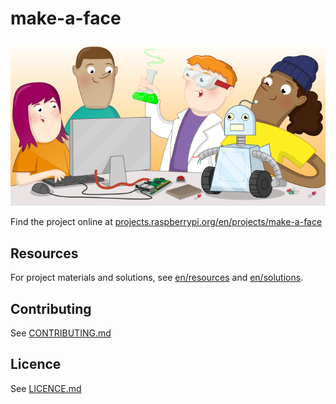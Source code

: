 # make-a-face

![make-a-face](banner.png)

Find the project online at [projects.raspberrypi.org/en/projects/make-a-face](https://projects.raspberrypi.org/en/projects/make-a-face)

## Resources
For project materials and solutions, see [en/resources](https://github.com/raspberrypilearning/make-a-face/tree/master/en/resources) and [en/solutions](https://github.com/raspberrypilearning/make-a-face/tree/master/en/solutions).

## Contributing
See [CONTRIBUTING.md](CONTRIBUTING.md)

## Licence
 See [LICENCE.md](LICENCE.md)